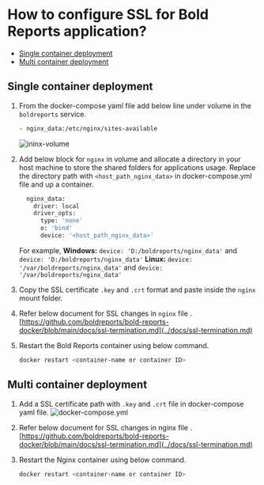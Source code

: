 # How to configure SSL for Bold Reports application?

* [Single container deployment](#single-container-deployment)
* [Multi container deployment](#multi-container-deployment)

## Single container deployment

1. From the docker-compose yaml file add below line under volume in the `boldreports` service.
   ```sh
   - nginx_data:/etc/nginx/sites-available
   ```
   ![ininx-volume](../docs/images/ngnix-volume.png)

2. Add below block for `nginx` in volume and allocate a directory in your host machine to store the shared folders for applications usage. Replace the directory path with `<host_path_nginx_data>` in docker-compose.yml file and up a container.
   ```sh
     nginx_data:
       driver: local
       driver_opts:
         type: 'none'
         o: 'bind'
         device: '<host_path_nginx_data>'
   ```

   For example,
   **Windows:** `device: 'D:/boldreports/nginx_data'` and `device: 'D:/boldreports/nginx_data'`
   **Linux:** `device: '/var/boldreports/nginx_data'` and `device: '/var/boldreports/nginx_data'`

3. Copy the SSL certificate `.key` and `.crt` format and paste inside the `nginx` mount folder.
4. Refer below document for SSL changes in `nginx` file .
   [https://github.com/boldreports/bold-reports-docker/blob/main/docs/ssl-termination.md](../docs/ssl-termination.md)
5. Restart the Bold Reports container using below command.
   ```sh
   docker restart <container-name or container ID>
   ```

## Multi container deployment

1. Add a SSL certificate path with `.key` and `.crt` file in docker-compose yaml file.
   ![docker-compose.yml](../docs/images/ngnix-volume.png)

2. Refer below document for SSL changes in nginx file .
   [https://github.com/boldreports/bold-reports-docker/blob/main/docs/ssl-termination.md](../docs/ssl-termination.md)

3. Restart the Nginx container using below command.
   ```sh
   docker restart <container-name or container ID>
   ```